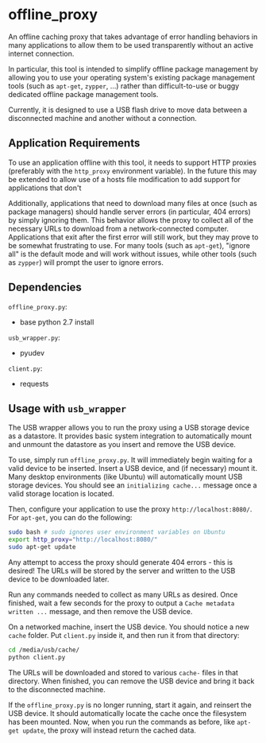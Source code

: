 offline_proxy
=============

An offline caching proxy that takes advantage of error handling behaviors in
many applications to allow them to be used transparently without an active
internet connection.

In particular, this tool is intended to simplify offline package management by
allowing you to use your operating system's existing package management tools
(such as `apt-get`, `zypper`, ...) rather than difficult-to-use or buggy
dedicated offline package management tools.

Currently, it is designed to use a USB flash drive to move data between a
disconnected machine and another without a connection.

Application Requirements
------------------------

To use an application offline with this tool, it needs to support HTTP proxies
(preferably with the `http_proxy` environment variable). In the future this may
be extended to allow use of a hosts file modification to add support for
applications that don't 

Additionally, applications that need to download many files at once (such as
package managers) should handle server errors (in particular, 404 errors) by
simply ignoring them. This behavior allows the proxy to collect all of the
necessary URLs to download from a network-connected computer. Applications that
exit after the first error will still work, but they may prove to be somewhat
frustrating to use. For many tools (such as `apt-get`), "ignore all" is the
default mode and will work without issues, while other tools (such as `zypper`)
will prompt the user to ignore errors.

Dependencies
------------

`offline_proxy.py`:
 * base python 2.7 install

`usb_wrapper.py`:
 * pyudev

`client.py`:
 * requests

Usage with `usb_wrapper`
------------------------

The USB wrapper allows you to run the proxy using a USB storage device as a
datastore. It provides basic system integration to automatically mount and
unmount the datastore as you insert and remove the USB device.

To use, simply run `offline_proxy.py`. It will immediately begin waiting for a
valid device to be inserted. Insert a USB device, and (if necessary) mount it.
Many desktop environments (like Ubuntu) will automatically mount USB storage
devices. You should see an `initializing cache...` message once a valid storage
location is located.

Then, configure your application to use the proxy `http://localhost:8080/`. For
`apt-get`, you can do the following:

```bash
sudo bash # sudo ignores user environment variables on Ubuntu
export http_proxy="http://localhost:8080/"
sudo apt-get update
```

Any attempt to access the proxy should generate 404 errors - this is desired!
The URLs will be stored by the server and written to the USB device to be
downloaded later.

Run any commands needed to collect as many URLs as desired. Once finished, wait
a few seconds for the proxy to output a `Cache metadata written ...` message,
and then remove the USB device.

On a networked machine, insert the USB device. You should notice a new `cache`
folder. Put `client.py` inside it, and then run it from that directory:

```bash
cd /media/usb/cache/
python client.py
```

The URLs will be downloaded and stored to various `cache-` files in that
directory. When finished, you can remove the USB device and bring it back to
the disconnected machine.

If the `offline_proxy.py` is no longer running, start it again, and reinsert
the USB device. It should automatically locate the cache once the filesystem
has been mounted. Now, when you run the commands as before, like
`apt-get update`, the proxy will instead return the cached data.
